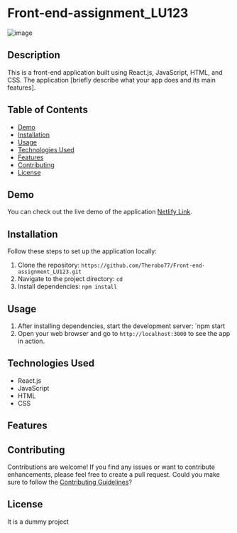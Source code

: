 # Front-end-assignment_LU123




![image](https://github.com/Therobo77/Front-end-assignment_LU123/assets/105917542/b853fed5-d4a4-494d-8311-594d09e0de53)

## Description

This is a front-end application built using React.js, JavaScript, HTML, and CSS. The application [briefly describe what your app does and its main features].

## Table of Contents

- [Demo](#demo)
- [Installation](#installation)
- [Usage](#usage)
- [Technologies Used](#technologies-used)
- [Features](#features)
- [Contributing](#contributing)
- [License](#license)

## Demo

You can check out the live demo of the application [Netlify Link](https://vikash-24-aug-2023.netlify.app/
).

## Installation

Follow these steps to set up the application locally:

1. Clone the repository: `https://github.com/Therobo77/Front-end-assignment_LU123.git`
2. Navigate to the project directory: `cd `
3. Install dependencies: `npm install`

## Usage

1. After installing dependencies, start the development server: `npm start
2. Open your web browser and go to `http://localhost:3000` to see the app in action.

## Technologies Used

- React.js
- JavaScript
- HTML
- CSS

## Features



## Contributing

Contributions are welcome! If you find any issues or want to contribute enhancements, please feel free to create a pull request. Could you make sure to follow the [Contributing Guidelines](CONTRIBUTING.md)?

## License

It is a dummy project
